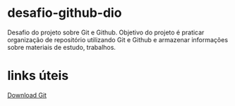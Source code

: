 # desafio-github-dio
Desafio do projeto sobre Git e Github.
Objetivo do projeto é praticar organização de repositório utilizando Git e Github e armazenar informações sobre materiais de estudo, trabalhos.

# links úteis

[Download Git](https://git-scm.com/downloads)
